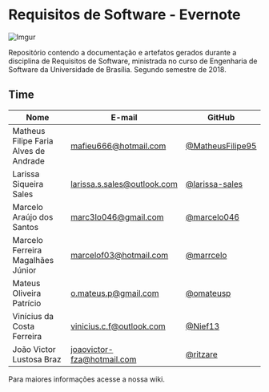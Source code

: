 # Requisitos de Software - Evernote

![Imgur](https://i.imgur.com/YjOHOrB.png)

  Repositório contendo a documentação e artefatos gerados durante a disciplina de Requisitos de Software, ministrada no curso de Engenharia de Software da Universidade de Brasília. Segundo semestre de 2018.

## Time

|Nome|E-mail|GitHub|
|----|------|------|
|Matheus Filipe Faria Alves de Andrade|mafieu666@hotmail.com|[@MatheusFilipe95](https://github.com/MatheusFilipe95)|
|Larissa Siqueira Sales|larissa.s.sales@outlook.com|[@larissa-sales](https://github.com/larissa-sales)|
|Marcelo Araújo dos Santos|marc3lo046@gmail.com|[@marcelo046](https://github.com/marcelo046)|
|Marcelo Ferreira Magalhães Júnior|marcelof03@hotmail.com|[@marrcelo](https://github.com/marrcelo)|
|Mateus Oliveira Patrício|o.mateus.p@gmail.com|[@omateusp](https://github.com/omateusp)
|Vinícius da Costa Ferreira|vinicius.c.f@outlook.com|[@Nief13](https://github.com/Nief13)
|João Victor Lustosa Braz|joaovictor-fza@hotmail.com|[@ritzare](https://github.com/ritzare)


  Para maiores informações acesse a nossa wiki.

